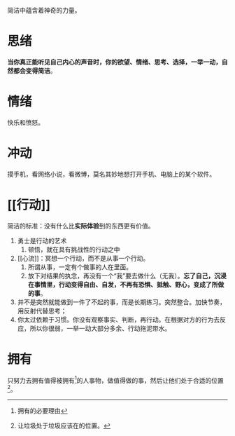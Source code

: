 简洁中蕴含着神奇的力量。

# 思绪
**当你真正能听见自己内心的声音时，你的欲望、情绪、思考、选择，一举一动，自然都会变得简洁**。
# 情绪
快乐和愤怒。
# 冲动
摸手机，看网络小说，看微博，莫名其妙地想打开手机、电脑上的某个软件。
# [[行动]] 
简洁的标准：没有什么比**实际体验**到的东西更有价值。

1. 勇士是行动的艺术
	1. 顿悟，就在具有挑战性的行动之中
2. [[心流]]：冥想一个行动，而不是从事一个行动。
	1. 所谓从事，一定有个做事的人在里面。
	2. 放下对结果的执念，再没有一个“我”要去做什么（无我）。**忘了自己，沉浸在事情里，行动变得自由、自发，不再有恐惧、抵触、野心，变成了所做的事**。
3. 并不是突然就能做到一件了不起的事，而是长期练习。突然整合。加快节奏，用反射代替思考；
4. 你太过依赖于习惯。你没有观察事实、判断，再行动。在根据对方的行为去反应，所以你很弱，一举一动大部分多余、行动拖泥带水。
# 拥有
只努力去拥有值得被拥有[^1]的人事物，做值得做的事，然后让他们处于合适的位置[^2]。


[^1]: 拥有的必要理由
[^2]: 让垃圾处于垃圾应该在的位置。
